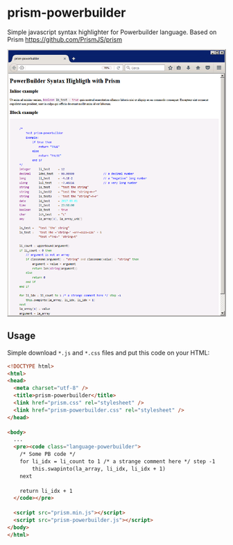 # prism-powerbuilder
Simple javascript syntax highlighter for Powerbuilder language. Based on Prism https://github.com/PrismJS/prism

![Example](/prism-pb-example.png)


## Usage
Simple download `*.js` and `*.css` files and put this code on your HTML:

```html
<!DOCTYPE html>
<html>
<head>
  <meta charset="utf-8" />
  <title>prism-powerbuilder</title>
  <link href="prism.css" rel="stylesheet" />
  <link href="prism-powerbuilder.css" rel="stylesheet" />
</head>

<body>
  ...
  <pre><code class="language-powerbuilder">
	/* Some PB code */
 	for li_idx = li_count to 1 /* a strange comment here */ step -1
		this.swapinto(la_array, li_idx, li_idx + 1)
	next
 
	return li_idx + 1
  </code></pre>

  <script src="prism.min.js"></script>
  <script src="prism-powerbuilder.js"></script>
</body>
</html>
```
